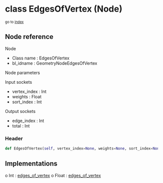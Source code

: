 # class EdgesOfVertex (Node)

<sub>go to [index](/docs/index.md)</sub>

## Node reference

Node
 - Class name : EdgesOfVertex
 - bl_idname : GeometryNodeEdgesOfVertex

Node parameters

Input sockets
 - vertex_index : Int
 - weights : Float
 - sort_index : Int

Output sockets
 - edge_index : Int
 - total : Int

### Header

``` python
def EdgesOfVertex(self, vertex_index=None, weights=None, sort_index=None, node_label=None, node_color=None):
```

## Implementations

o Int : [edges_of_vertex](#edges_of_vertex) 
o Float : [edges_of_vertex](#edges_of_vertex) 

